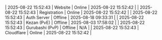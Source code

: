 | 2025-08-22 15:52:43 | Website | Online | 2025-08-22 15:52:42 |
| 2025-08-22 15:52:43 | Registration | Online | 2025-08-22 15:52:42 |
| 2025-08-22 15:52:43 | Auth Server | Offline | 2025-08-18 09:33:31 |
| 2025-08-22 15:52:43 | Kezan (PvE) | Offline | 2025-08-03 17:58:02 |
| 2025-08-22 15:52:43 | Gurubashi (PvP) | Offline | N/A |
| 2025-08-22 15:52:43 | Cloudflare | Online | 2025-08-22 15:52:42 |
